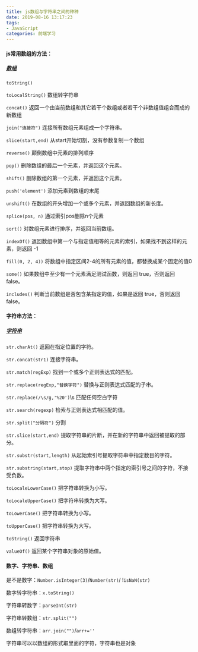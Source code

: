 ```yaml
---
title: js数组与字符串之间的种种
date: 2019-08-16 13:17:23
tags: 
- JavaScript
categories: 前端学习
---
```

#### js常用数组的方法：
##### [数组](https://developer.mozilla.org/zh-CN/docs/Web/JavaScript/Reference/Global_Objects/Array)
`toString()`

`toLocalString()` 数组转字符串

`concat()` 返回一个由当前数组和其它若干个数组或者若干个非数组值组合而成的新数组

`join("连接符")` 连接所有数组元素组成一个字符串。

`slice(start,end)` 从start开始切割，没有参数复制一个数组

`reverse()` 颠倒数组中元素的排列顺序

<!-- more -->

`pop()` 删除数组的最后一个元素，并返回这个元素。

`shift()` 删除数组的第一个元素，并返回这个元素。

`push('element')` 添加元素到数组的末尾

`unshift()` 在数组的开头增加一个或多个元素，并返回数组的新长度。

`splice(pos, n)` 通过索引pos删除n个元素

`sort()` 对数组元素进行排序，并返回当前数组。

`indexOf()` 返回数组中第一个与指定值相等的元素的索引，如果找不到这样的元素，则返回 -1

`fill(0, 2, 4))` 将数组中指定区间2-4的所有元素的值，都替换成某个固定的值0

`some()` 如果数组中至少有一个元素满足测试函数，则返回 true，否则返回 false。

`includes()` 判断当前数组是否包含某指定的值，如果是返回 true，否则返回 false。

#### 字符串方法：
##### [字符串](https://www.w3school.com.cn/js/js_obj_string.asp)
`str.charAt()`	返回在指定位置的字符。

`str.concat(str1)`	连接字符串。

`str.match(regExp)`	找到一个或多个正则表达式的匹配。

`str.replace(regExp,"替换字符")`	替换与正则表达式匹配的子串。

`str.replace(/\s/g,'%20')`\s 匹配任何空白字符

`str.search(regexp)` 	检索与正则表达式相匹配的值。

`str.split("分隔符")` 分割

`str.slice(start,end)`	提取字符串的片断，并在新的字符串中返回被提取的部分。

`str.substr(start,length)`	从起始索引号提取字符串中指定数目的字符。

`str.substring(start,stop)`	提取字符串中两个指定的索引号之间的字符，不接受负数。

`toLocaleLowerCase()`	把字符串转换为小写。

`toLocaleUpperCase()`	把字符串转换为大写。

`toLowerCase()`	把字符串转换为小写。

`toUpperCase()`	把字符串转换为大写。

`toString()`   返回字符串

`valueOf()`	返回某个字符串对象的原始值。

#### 数字、字符串、数组
是不是数字：`Number.isInteger(3)`/`Number(str)`/ !`isNaN(str)`

数字转字符串：`x.toString()`

字符串转数字：`parseInt(str)`

字符串转数组：`str.split("")`

数组转字符串：`arr.join("")`/`arr+=''`

字符串可以以数组的形式取里面的字符，字符串也是对象

